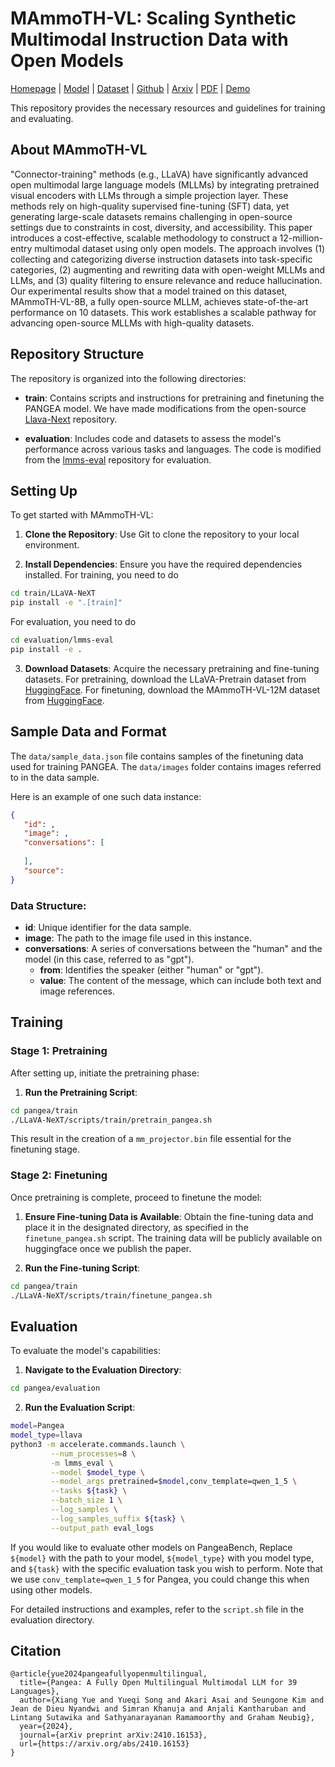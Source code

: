 # MAmmoTH-VL: Scaling Synthetic Multimodal Instruction Data with Open Models

[Homepage](https://mammoth-vl.github.io/) | [Model](https://huggingface.co/MMSFT/MAmmoTH-VL-8B) | [Dataset](https://huggingface.co/datasets/MMSFT/MAmmoTH-VL-12M) | [Github](https://github.com/orgs/MAmmoTH-VL/MAmmoTH-VL)
| [Arxiv](https://arxiv.org/abs/2410.16153) | [PDF](https://arxiv.org/pdf/2410.16153) | [Demo](https://huggingface.co/spaces/MMSFT/MAmmoTH-VL-8B)

This repository provides the necessary resources and guidelines for training and evaluating.

## About MAmmoTH-VL
"Connector-training" methods (e.g., LLaVA) have significantly advanced open multimodal large language models (MLLMs) by integrating pretrained visual encoders with LLMs through a simple projection layer. These methods rely on high-quality supervised fine-tuning (SFT) data, yet generating large-scale datasets remains challenging in open-source settings due to constraints in cost, diversity, and accessibility. This paper introduces a cost-effective, scalable methodology to construct a 12-million-entry multimodal dataset using only open models. The approach involves (1) collecting and categorizing diverse instruction datasets into task-specific categories, (2) augmenting and rewriting data with open-weight MLLMs and LLMs, and (3)  quality filtering to ensure relevance and reduce hallucination. Our experimental results show that a model trained on this dataset, MAmmoTH-VL-8B, a fully open-source MLLM, achieves state-of-the-art performance on 10 datasets. This work establishes a scalable pathway for advancing open-source MLLMs with high-quality datasets.

## Repository Structure

The repository is organized into the following directories:

- **train**: Contains scripts and instructions for pretraining and finetuning the PANGEA model. We have made modifications from the open-source [Llava-Next](https://github.com/LLaVA-VL/LLaVA-NeXT) repository.

- **evaluation**: Includes code and datasets to assess the model's performance across various tasks and languages. The code is modified from the [lmms-eval](https://github.com/EvolvingLMMs-Lab/lmms-eval) repository for evaluation.

<!-- - **data**: Provides examples of the finetuning data used for PANGEA, facilitating understanding of the data format and structure. -->

<!-- - **predict**: Example Python code usage of Pangea-7B. -->

## Setting Up

To get started with MAmmoTH-VL:

1. **Clone the Repository**: Use Git to clone the repository to your local environment.

2. **Install Dependencies**: Ensure you have the required dependencies installed. For training, you need to do 

```bash
cd train/LLaVA-NeXT
pip install -e ".[train]"
```

For evaluation, you need to do

```bash
cd evaluation/lmms-eval
pip install -e .
```

3. **Download Datasets**: Acquire the necessary pretraining and fine-tuning datasets. For pretraining, download the LLaVA-Pretrain dataset from [HuggingFace](https://huggingface.co/datasets/liuhaotian/LLaVA-Pretrain). For finetuning, download the MAmmoTH-VL-12M dataset from [HuggingFace](https://huggingface.co/datasets/MMSFT/MAmmoTH-VL-12M).

<!-- ## Quick Start
After installing the required packages in `train/LLaVA-NeXT`, you could go to `predict` and run example Python code using MAmmoTH-VL-8B.

```bash
cd predict
python predict_all.py # You could evaluate both multimodal inputs and text-only inputs with this script
python predict_multimodal.py # You could evaluate multimodal inputs with this script but not text-only inputs
python predict_text_only.py # You could evaluate text-only inputs with this script but not multimodal inputs
``` -->

## Sample Data and Format

The `data/sample_data.json` file contains samples of the finetuning data used for training PANGEA. The `data/images` folder contains images referred to in the data sample.

Here is an example of one such data instance:

```json
{
   "id": ,
   "image": ,
   "conversations": [
        
   ],
   "source": 
}
```
<!-- ![ex](data/images/cultural/2433684022797.0.jpg)

The corresponding image file for this example is located at `data/images/cultural/2433684022797.0.jpg`. -->

### Data Structure:
- **id**: Unique identifier for the data sample.
- **image**: The path to the image file used in this instance.
- **conversations**: A series of conversations between the "human" and the model (in this case, referred to as "gpt").
   - **from**: Identifies the speaker (either "human" or "gpt").
   - **value**: The content of the message, which can include both text and image references.
<!-- - **language**: The language of the instruction and conversation (in this example, it is Korean). -->

## Training

### Stage 1: Pretraining

After setting up, initiate the pretraining phase:

1. **Run the Pretraining Script**:

```bash
cd pangea/train
./LLaVA-NeXT/scripts/train/pretrain_pangea.sh
```
This result in the creation of a `mm_projector.bin` file essential for the finetuning stage.

### Stage 2: Finetuning

Once pretraining is complete, proceed to finetune the model:

1. **Ensure Fine-tuning Data is Available**: Obtain the fine-tuning data and place it in the designated directory, as specified in the `finetune_pangea.sh` script. The training data will be publicly available on huggingface once we publish the paper.

2. **Run the Fine-tuning Script**:

```bash
cd pangea/train
./LLaVA-NeXT/scripts/train/finetune_pangea.sh
```

## Evaluation

To evaluate the model's capabilities:

1. **Navigate to the Evaluation Directory**:

```bash
cd pangea/evaluation
```

2. **Run the Evaluation Script**:

```bash
model=Pangea
model_type=llava
python3 -m accelerate.commands.launch \
         --num_processes=8 \
         -m lmms_eval \
         --model $model_type \
         --model_args pretrained=$model,conv_template=qwen_1_5 \
         --tasks ${task} \
         --batch_size 1 \
         --log_samples \
         --log_samples_suffix ${task} \
         --output_path eval_logs
```

If you would like to evaluate other models on PangeaBench, Replace `${model}` with the path to your model, `${model_type}` with you model type, and `${task}` with the specific evaluation task you wish to perform. Note that we use `conv_template=qwen_1_5` for Pangea, you could change this when using other models.

For detailed instructions and examples, refer to the `script.sh` file in the evaluation directory.

## Citation
```
@article{yue2024pangeafullyopenmultilingual,
  title={Pangea: A Fully Open Multilingual Multimodal LLM for 39 Languages},
  author={Xiang Yue and Yueqi Song and Akari Asai and Seungone Kim and Jean de Dieu Nyandwi and Simran Khanuja and Anjali Kantharuban and Lintang Sutawika and Sathyanarayanan Ramamoorthy and Graham Neubig},
  year={2024},
  journal={arXiv preprint arXiv:2410.16153},
  url={https://arxiv.org/abs/2410.16153}
}
```